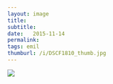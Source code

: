 ```yaml
---
layout: image
title: 
subtitle: 
date:   2015-11-14
permalink: 
tags: emil
thumburl: /i/DSCF1810_thumb.jpg
---
```

![]({{site.url}}/i/DSCF1810_thumb.jpg)